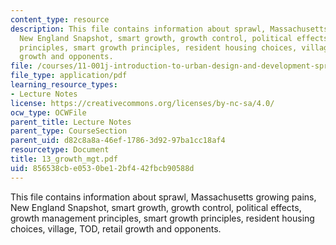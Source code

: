 ```yaml
---
content_type: resource
description: This file contains information about sprawl, Massachusetts growing pains,
  New England Snapshot, smart growth, growth control, political effects, growth management
  principles, smart growth principles, resident housing choices, village, TOD, retail
  growth and opponents.
file: /courses/11-001j-introduction-to-urban-design-and-development-spring-2006/856538cbe0530be12bf442fbcb90588d_13_growth_mgt.pdf
file_type: application/pdf
learning_resource_types:
- Lecture Notes
license: https://creativecommons.org/licenses/by-nc-sa/4.0/
ocw_type: OCWFile
parent_title: Lecture Notes
parent_type: CourseSection
parent_uid: d82c8a8a-46ef-1786-3d92-97ba1cc18af4
resourcetype: Document
title: 13_growth_mgt.pdf
uid: 856538cb-e053-0be1-2bf4-42fbcb90588d
---
```

This file contains information about sprawl, Massachusetts growing pains, New England Snapshot, smart growth, growth control, political effects, growth management principles, smart growth principles, resident housing choices, village, TOD, retail growth and opponents.